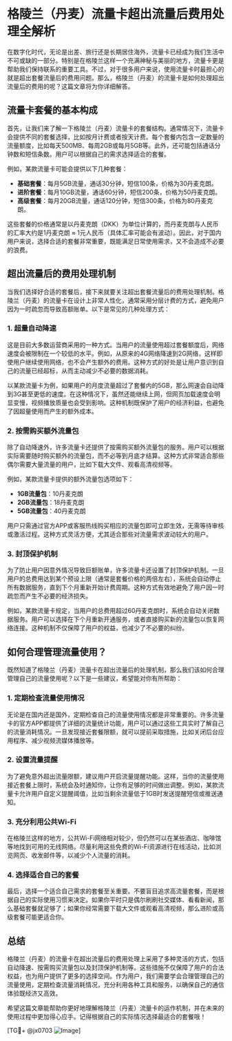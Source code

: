 # 格陵兰（丹麦）流量卡超出流量后费用处理全解析

在数字化时代，无论是出差、旅行还是长期居住海外，流量卡已经成为我们生活中不可或缺的一部分。特别是在格陵兰这样一个充满神秘与美丽的地方，流量卡更是帮助我们保持联系的重要工具。不过，对于很多用户来说，使用流量卡时最担心的就是超出套餐流量后的费用问题。那么，格陵兰（丹麦）的流量卡是如何处理超出流量后的费用的呢？这篇文章将为你详细解答。

## 流量卡套餐的基本构成

首先，让我们来了解一下格陵兰（丹麦）流量卡的套餐结构。通常情况下，流量卡会提供不同的套餐选择，比如按月计费或者按天计费。每个套餐内包含一定数量的流量额度，比如每天500MB、每周2GB或每月5GB等。此外，还可能包括通话分钟数和短信条数。用户可以根据自己的需求选择适合的套餐。

例如，某款流量卡可能会提供以下几种套餐：

- **基础套餐**：每月5GB流量，通话30分钟，短信100条，价格为30丹麦克朗。
- **进阶套餐**：每月10GB流量，通话60分钟，短信200条，价格为50丹麦克朗。
- **高级套餐**：每月20GB流量，通话120分钟，短信300条，价格为80丹麦克朗。

这些套餐的价格通常是以丹麦克朗（DKK）为单位计算的，而丹麦克朗与人民币的汇率大约是1丹麦克朗 ≈ 1元人民币（具体汇率可能会有波动）。因此，对于国内用户来说，选择合适的套餐非常重要，既能满足日常使用需求，又不会造成不必要的浪费。

## 超出流量后的费用处理机制

当我们选择好合适的套餐后，接下来就要关注超出套餐流量后的费用处理机制。格陵兰（丹麦）的流量卡在设计上非常人性化，通常采用分层计费的方式，避免用户因为一时疏忽而导致高额账单。以下是常见的几种处理方式：

### 1. **超量自动降速**

这是目前大多数运营商采用的一种方式。当用户的流量使用超过套餐额度后，网络速度会被限制在一个较低的水平。例如，从原来的4G网络降速到2G网络，这样即使用户继续使用网络，也不会产生额外的费用。这种方式的好处是让用户意识到自己的流量已经超标，从而主动减少不必要的数据消耗。

以某款流量卡为例，如果用户的月度流量超过了套餐内的5GB，那么网速会自动降到3G甚至更低的速度。在这种情况下，虽然还能继续上网，但网页加载速度会明显变慢，视频播放质量也会受到影响。这种机制既保护了用户的经济利益，也避免了因超量使用而产生的额外成本。

### 2. **按需购买额外流量包**

除了自动降速外，许多流量卡还提供了按需购买额外流量包的服务。用户可以根据实际需要随时购买额外的流量包，而不必等到月底才结算。这种方式非常适合那些偶尔需要大量流量的用户，比如下载大文件、观看高清视频等。

例如，某款流量卡提供的额外流量包选项如下：

- **1GB流量包**：10丹麦克朗
- **2GB流量包**：18丹麦克朗
- **5GB流量包**：40丹麦克朗

用户只需通过官方APP或客服热线购买相应的流量包即可立即生效，无需等待审核或激活过程。这种方式灵活方便，尤其适合那些对流量需求波动较大的用户。

### 3. **封顶保护机制**

为了防止用户因意外情况导致巨额账单，许多流量卡还设置了封顶保护机制。一旦用户的总费用达到某个预设上限（通常是套餐价格的两倍左右），系统会自动停止所有数据服务，直到下个月重新开始计费周期。这种方式有效地避免了用户因一时疏忽而产生不必要的经济损失。

例如，某款流量卡规定，当用户的总费用超过60丹麦克朗时，系统会自动关闭数据服务。用户可以选择在下个月重新开通服务，或者直接购买新的流量包以恢复网络连接。这种机制不仅保障了用户的权益，也减少了不必要的纠纷。

## 如何合理管理流量使用？

既然知道了格陵兰（丹麦）流量卡在超出流量后的处理机制，那么我们该如何合理管理自己的流量使用呢？以下是一些建议，希望能对你有所帮助：

### 1. **定期检查流量使用情况**

无论是在国内还是国外，定期检查自己的流量使用情况都是非常重要的。许多流量卡的官方APP都提供了详细的流量统计功能，用户可以通过这些工具实时了解自己的流量消耗情况。一旦发现接近套餐限额，就可以提前采取措施，比如关闭后台应用程序、减少视频流媒体播放等。

### 2. **设置流量提醒**

为了避免意外超出流量限额，建议用户开启流量提醒功能。这样，当你的流量使用接近套餐上限时，系统会及时通知你，让你有足够的时间做出调整。例如，某款流量卡允许用户自定义提醒阈值，比如当剩余流量低于1GB时发送提醒短信或推送通知。

### 3. **充分利用公共Wi-Fi**

在格陵兰这样的地方，公共Wi-Fi网络相对较少，但仍然可以在某些酒店、咖啡馆等地找到可用的无线网络。尽量利用这些免费的Wi-Fi资源进行在线活动，比如浏览网页、收发邮件等，以减少个人流量的消耗。

### 4. **选择适合自己的套餐**

最后，选择一个适合自己需求的套餐至关重要。不要盲目追求高流量套餐，而是根据自己的实际使用习惯来决定。如果你平时只是偶尔刷刷社交媒体、看看新闻，那么基础套餐就足够了；如果你经常需要下载大文件或观看高清视频，那么进阶或高级套餐可能更适合你。

## 总结

格陵兰（丹麦）的流量卡在超出流量后的费用处理上采用了多种灵活的方式，包括自动降速、按需购买流量包以及封顶保护机制等。这些措施不仅保障了用户的合法权益，也为用户提供了更多的选择空间。作为用户，我们需要学会合理管理自己的流量使用，定期检查流量消耗情况，充分利用各种工具和服务，以确保自己的通信体验既经济又高效。

希望这篇文章能帮助你更好地理解格陵兰（丹麦）流量卡的运作机制，并在未来的使用过程中更加得心应手。记得根据自己的实际情况选择最适合的套餐哦！

[TG💪+ @jx0703 ![Image](https://github.com/user-attachments/assets/dbca1d08-cadb-493c-b0ec-ad6f7a83f270)]